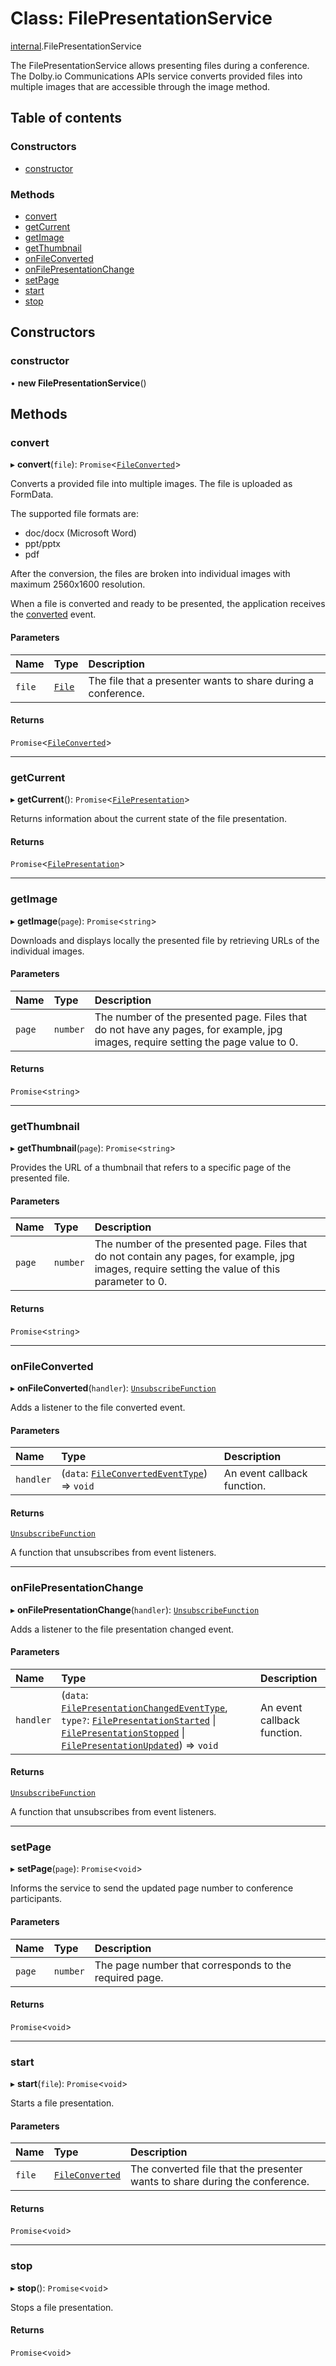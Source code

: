 # Class: FilePresentationService

[internal](../modules/internal.md).FilePresentationService

The FilePresentationService allows presenting files during a conference. The Dolby.io Communications APIs service converts provided files into multiple images that are accessible through the image method.

## Table of contents

### Constructors

- [constructor](internal.FilePresentationService.md#constructor)

### Methods

- [convert](internal.FilePresentationService.md#convert)
- [getCurrent](internal.FilePresentationService.md#getcurrent)
- [getImage](internal.FilePresentationService.md#getimage)
- [getThumbnail](internal.FilePresentationService.md#getthumbnail)
- [onFileConverted](internal.FilePresentationService.md#onfileconverted)
- [onFilePresentationChange](internal.FilePresentationService.md#onfilepresentationchange)
- [setPage](internal.FilePresentationService.md#setpage)
- [start](internal.FilePresentationService.md#start)
- [stop](internal.FilePresentationService.md#stop)

## Constructors

### constructor

• **new FilePresentationService**()

## Methods

### convert

▸ **convert**(`file`): `Promise`<[`FileConverted`](../interfaces/internal.FileConverted.md)\>

Converts a provided file into multiple images. The file is uploaded as FormData.

The supported file formats are:
- doc/docx (Microsoft Word)
- ppt/pptx
- pdf

After the conversion, the files are broken into individual images with maximum 2560x1600 resolution.

When a file is converted and ready to be presented, the application receives the [converted](#converted) event.

#### Parameters

| Name | Type | Description |
| :------ | :------ | :------ |
| `file` | [`File`](../interfaces/internal.File.md) | The file that a presenter wants to share during a conference. |

#### Returns

`Promise`<[`FileConverted`](../interfaces/internal.FileConverted.md)\>

___

### getCurrent

▸ **getCurrent**(): `Promise`<[`FilePresentation`](../interfaces/internal.FilePresentation.md)\>

Returns information about the current state of the file presentation.

#### Returns

`Promise`<[`FilePresentation`](../interfaces/internal.FilePresentation.md)\>

___

### getImage

▸ **getImage**(`page`): `Promise`<`string`\>

Downloads and displays locally the presented file by retrieving URLs of the individual images.

#### Parameters

| Name | Type | Description |
| :------ | :------ | :------ |
| `page` | `number` | The number of the presented page. Files that do not have any pages, for example, jpg images, require setting the page value to 0. |

#### Returns

`Promise`<`string`\>

___

### getThumbnail

▸ **getThumbnail**(`page`): `Promise`<`string`\>

Provides the URL of a thumbnail that refers to a specific page of the presented file.

#### Parameters

| Name | Type | Description |
| :------ | :------ | :------ |
| `page` | `number` | The number of the presented page. Files that do not contain any pages, for example, jpg images, require setting the value of this parameter to 0. |

#### Returns

`Promise`<`string`\>

___

### onFileConverted

▸ **onFileConverted**(`handler`): [`UnsubscribeFunction`](../modules/internal.md#unsubscribefunction)

Adds a listener to the file converted event.

#### Parameters

| Name | Type | Description |
| :------ | :------ | :------ |
| `handler` | (`data`: [`FileConvertedEventType`](../interfaces/internal.FileConvertedEventType.md)) => `void` | An event callback function. |

#### Returns

[`UnsubscribeFunction`](../modules/internal.md#unsubscribefunction)

A function that unsubscribes from event listeners.

___

### onFilePresentationChange

▸ **onFilePresentationChange**(`handler`): [`UnsubscribeFunction`](../modules/internal.md#unsubscribefunction)

Adds a listener to the file presentation changed event.

#### Parameters

| Name | Type | Description |
| :------ | :------ | :------ |
| `handler` | (`data`: [`FilePresentationChangedEventType`](../interfaces/internal.FilePresentationChangedEventType.md), `type?`: [`FilePresentationStarted`](../modules/internal.md#filepresentationstarted) \| [`FilePresentationStopped`](../modules/internal.md#filepresentationstopped) \| [`FilePresentationUpdated`](../modules/internal.md#filepresentationupdated)) => `void` | An event callback function. |

#### Returns

[`UnsubscribeFunction`](../modules/internal.md#unsubscribefunction)

A function that unsubscribes from event listeners.

___

### setPage

▸ **setPage**(`page`): `Promise`<`void`\>

Informs the service to send the updated page number to conference participants.

#### Parameters

| Name | Type | Description |
| :------ | :------ | :------ |
| `page` | `number` | The page number that corresponds to the required page. |

#### Returns

`Promise`<`void`\>

___

### start

▸ **start**(`file`): `Promise`<`void`\>

Starts a file presentation.

#### Parameters

| Name | Type | Description |
| :------ | :------ | :------ |
| `file` | [`FileConverted`](../interfaces/internal.FileConverted.md) | The converted file that the presenter wants to share during the conference. |

#### Returns

`Promise`<`void`\>

___

### stop

▸ **stop**(): `Promise`<`void`\>

Stops a file presentation.

#### Returns

`Promise`<`void`\>
